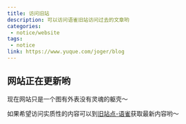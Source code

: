 ```yaml
---
title: 访问旧站
description: 可以访问语雀旧站访问过去的文章哟
categories:
 - notice/website
tags:
 - notice
link: https://www.yuque.com/joger/blog
---
```


## 网站正在更新哟

现在网站只是一个图有外表没有灵魂的躯壳～

如果希望访问实质性的内容可以到[旧站点-语雀](https://www.yuque.com/joger/blog)获取最新内容哟～
